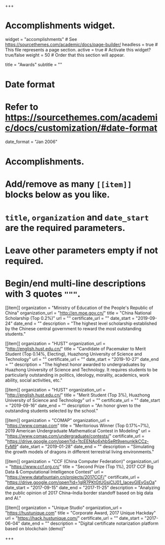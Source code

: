 +++
# Accomplishments widget.

widget = "accomplishments"  # See https://sourcethemes.com/academic/docs/page-builder/
headless = true  # This file represents a page section.
active = true  # Activate this widget? true/false
weight = 50  # Order that this section will appear.

title = "Awards"
subtitle = ""

# Date format
#   Refer to https://sourcethemes.com/academic/docs/customization/#date-format
date_format = "Jan 2006"

# Accomplishments.
#   Add/remove as many `[[item]]` blocks below as you like.
#   `title`, `organization` and `date_start` are the required parameters.
#   Leave other parameters empty if not required.
#   Begin/end multi-line descriptions with 3 quotes `"""`.

[[item]]
  organization = "Ministry of Education of the People's Republic of China"
  organization_url = "http://en.moe.gov.cn/"
  title = "China National Scholarship (Top 0.2%)"
  url = ""
  certificate_url = ""
  date_start = "2019-09-24"
  date_end = ""
  description = "The highest level scholarship established by the Chinese central government to reward the most outstanding students."

[[item]]
  organization = "HUST"
  organization_url = "http://english.hust.edu.cn/"
  title = "Candidate of Pacemaker to Merit Student (Top 0.14%, Electing), Huazhong University of Science and Technology"
  url = ""
  certificate_url = ""
  date_start = "2019-10-27"
  date_end = ""
  description = "The highest honor awarded to undergraduates by Huazhong University of Science and Technology. It requires students to be particularly outstanding in politics, ideology, morality, academics, work ability, social activities, etc."

[[item]]
  organization = "HUST"
  organization_url = "http://english.hust.edu.cn/"
  title = "Merit Student (Top 3%), Huazhong University of Science and Technology"
  url = ""
  certificate_url = ""
  date_start = "2019-09-16"
  date_end = ""
  description = "An honor given to the outstanding students selected by the school."

[[item]]
  organization = "COMAP"
  organization_url = "https://www.comap.com"
  title = "Meritorious Winner (Top 0.17%~7%), 2019 American Undergraduate Mathematical Contest in Modeling"
  url = "https://www.comap.com/undergraduate/contests/"
  certificate_url = "https://drive.google.com/open?id=1tcEENAo6xhbSeRt9xenunklkCCz-FyM9"
  date_start = "2019-01-28"
  date_end = ""
  description = "Simulating the growth models of dragons in different terrestrial living environments."

[[item]]
  organization = "CCF (China Computer Federation)"
  organization_url = "https://www.ccf.org.cn/"
  title = "Second Prize (Top 1%), 2017 CCF Big Data & Computational Intelligence Contest"
  url = "https://www.datafountain.cn/projects/2017CCF/"
  certificate_url = "https://drive.google.com/open?id=1glR7PKtGtUGsjClJ01_IaceyGlEyGsOa"
  date_start = "2017-09-15"
  date_end = "2017-11-25"
  description = "Analyzing the public opinion of 2017 China–India border standoff based on big data and AI."

[[item]]
  organization = "Unique Studio"
  organization_url = "https://hustunique.com"
  title = "Corporate Award, 2017 Unique Hackday"
  url = "https://hack.hustunique.com/"
  certificate_url = ""
  date_start = "2017-06-04"
  date_end = ""
  description = "Digital certificate notarization platform based on blockchain (demo)"

+++
